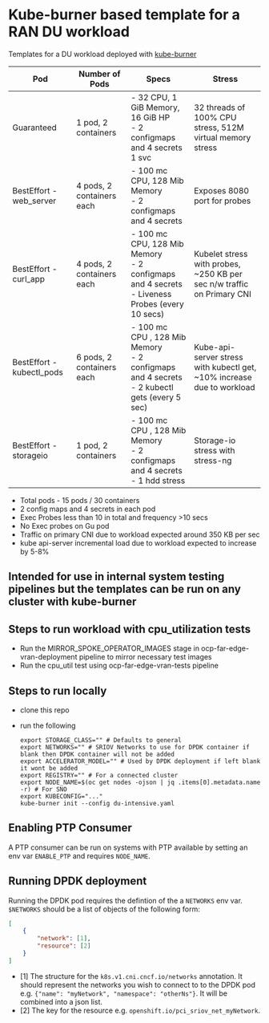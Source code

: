 # Kube-burner based template for a RAN DU workload

Templates for a DU workload deployed with [kube-burner](https://github.com/kube-burner/kube-burner)

| Pod | Number of Pods | Specs | Stress |
|-----|----------------|-------| ------- |
| Guaranteed | 1 pod, 2 containers | - 32 CPU, 1 GiB Memory, 16 GiB HP<br>- 2 configmaps and 4 secrets<br> 1 svc<br> | 32 threads of 100% CPU stress, 512M virtual memory stress |
| BestEffort - web_server | 4 pods, 2 containers each | - 100 mc CPU, 128 Mib Memory<br>- 2 configmaps and 4 secrets<br> | Exposes 8080 port for probes |
| BestEffort - curl_app | 4 pods, 2 containers each | - 100 mc CPU, 128 Mib Memory<br>- 2 configmaps and 4 secrets<br>- Liveness Probes (every 10 secs)| Kubelet stress with probes, ~250 KB per sec n/w traffic on Primary CNI |
| BestEffort - kubectl_pods | 6 pods, 2 containers each | - 100 mc CPU , 128 Mib Memory<br>- 2 configmaps and 4 secrets<br>- 2 kubectl gets (every 5 sec) | Kube-api-server stress with kubectl get, ~10% increase due to workload |
| BestEffort - storageio | 1 pod, 2 containers | - 100 mc CPU , 128 Mib Memory<br>- 2 configmaps and 4 secrets<br>- 1 hdd stress | Storage-io stress with stress-ng |

* Total pods - 15 pods / 30 containers
* 2 config maps and 4 secrets in each pod
* Exec Probes less than 10 in total and frequency >10 secs
* No Exec probes on Gu pod
* Traffic on primary CNI due to workload expected around 350 KB per sec
* kube api-server incremental load due to workload expected to increase by 5-8%

## Intended for use in internal system testing pipelines but the templates can be run on any cluster with kube-burner

## Steps to run workload with cpu_utilization tests

* Run the MIRROR_SPOKE_OPERATOR_IMAGES stage in ocp-far-edge-vran-deployment pipeline to mirror necessary test images
* Run the cpu_util test using ocp-far-edge-vran-tests pipeline

## Steps to run locally

* clone this repo
* run the following

    ```shell
    export STORAGE_CLASS="" # Defaults to general
    export NETWORKS="" # SRIOV Networks to use for DPDK container if blank then DPDK container will not be added
    export ACCELERATOR_MODEL="" # Used by DPDK deployment if left blank it wont be added
    export REGISTRY="" # For a connected cluster
    export NODE_NAME=$(oc get nodes -ojson | jq .items[0].metadata.name -r) # For SNO
    export KUBECONFIG="..."
    kube-burner init --config du-intensive.yaml
    ```

## Enabling PTP Consumer

A PTP consumer can be run on systems with PTP available by setting an env var `ENABLE_PTP` and requires `NODE_NAME`.

## Running DPDK deployment

Running the DPDK pod requires the defintion of the a `NETWORKS` env var. `$NETWORKS` should be a list of objects of the following form:

```json
[
    {
        "network": [1],
        "resource": [2]
    }
]
```

* [1] The structure for the `k8s.v1.cni.cncf.io/networks` annotation.
      It should represent the networks you wish to connect to to the DPDK pod  e.g. `{"name": "myNetwork", "namespace": "otherNs"}`.
      It will be combined into a json list.
* [2] The key for the resource e.g. `openshift.io/pci_sriov_net_myNetwork`.

